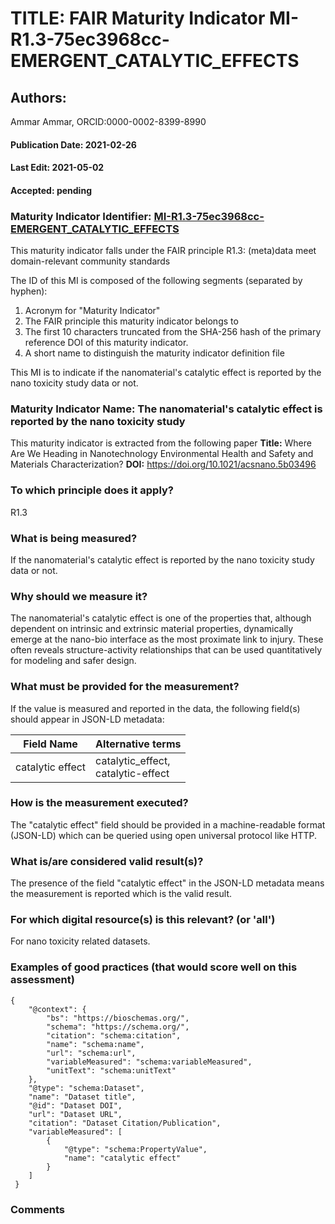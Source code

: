 # TITLE: FAIR Maturity Indicator MI-R1.3-75ec3968cc-EMERGENT_CATALYTIC_EFFECTS

## Authors: 
Ammar Ammar, ORCID:0000-0002-8399-8990

#### Publication Date: 2021-02-26
#### Last Edit: 2021-05-02
#### Accepted: pending

### Maturity Indicator Identifier: [MI-R1.3-75ec3968cc-EMERGENT_CATALYTIC_EFFECTS](https://w3id.org/fair/maturity_indicator/terms/Gen2/MI-R1.3-75ec3968cc-EMERGENT_CATALYTIC_EFFECTS)

This maturity indicator falls under the FAIR principle R1.3:
(meta)data meet domain-relevant community standards

The ID of this MI is composed of the following segments (separated by hyphen):
1. Acronym for "Maturity Indicator"
1. The FAIR principle this maturity indicator belongs to
1. The first 10 characters truncated from the SHA-256 hash of the primary reference DOI of this maturity indicator.
1. A short name to distinguish the maturity indicator definition file

This MI is to indicate if the nanomaterial's catalytic effect is reported by the nano toxicity study data or not.

### Maturity Indicator Name:  The nanomaterial's catalytic effect is reported by the nano toxicity study

This maturity indicator is extracted from the following paper 
**Title:** Where Are We Heading in Nanotechnology Environmental Health and Safety and Materials Characterization?
**DOI:** https://doi.org/10.1021/acsnano.5b03496

### To which principle does it apply?  
R1.3

### What is being measured?
If the nanomaterial's catalytic effect is reported by the nano toxicity study data or not.

### Why should we measure it?
The nanomaterial's catalytic effect is one of the properties that, although dependent on intrinsic and extrinsic material properties, dynamically emerge 
at the nano-bio interface as the most proximate link to injury. These often reveals structure-activity relationships that can be 
used quantitatively for modeling and safer design.

### What must be provided for the measurement?
If the value is measured and reported in the data, the following field(s) should appear in JSON-LD metadata: 

| Field Name          | Alternative terms                       |
| ------------------- | --------------------------------------- |
| catalytic effect    | catalytic_effect,<br>catalytic-effect   |

### How is the measurement executed?
The "catalytic effect" field should be provided in a machine-readable format (JSON-LD) which can be queried using open universal protocol like HTTP.

### What is/are considered valid result(s)?
The presence of the field "catalytic effect" in the JSON-LD metadata means the measurement is reported which is the valid result.

### For which digital resource(s) is this relevant? (or 'all')
For nano toxicity related datasets.  

### Examples of good practices (that would score well on this assessment)
```{json}
{
 	"@context": {
 		"bs": "https://bioschemas.org/",
 		"schema": "https://schema.org/",
 		"citation": "schema:citation",
 		"name": "schema:name",
 		"url": "schema:url",
 		"variableMeasured": "schema:variableMeasured",
 		"unitText": "schema:unitText"
 	},
 	"@type": "schema:Dataset",
 	"name": "Dataset title",
 	"@id": "Dataset DOI",
 	"url": "Dataset URL",
 	"citation": "Dataset Citation/Publication",
 	"variableMeasured": [
 		{
 			"@type": "schema:PropertyValue",
 			"name": "catalytic effect"
 		}
 	]
 }
```

### Comments

